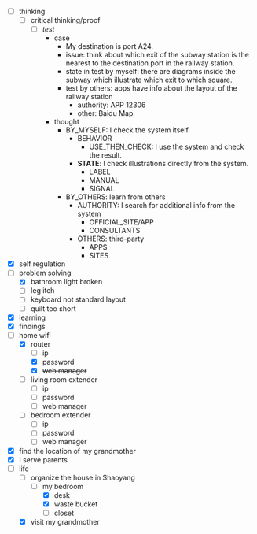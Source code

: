- [ ] thinking
    - [ ] critical thinking/proof
        - [ ] *test*
            - case
                - My destination is port A24.
                - issue: think about which exit of the subway station is the nearest to the destination port in the railway station.
                - state in test by myself: there are diagrams inside the subway which illustrate which exit to which square.
                - test by others: apps have info about the layout of the railway station
                    - authority: APP 12306
                    - other: Baidu Map
            - thought
                - BY_MYSELF: I check the system itself.
                    - BEHAVIOR
                        - USE_THEN_CHECK: I use the system and check the result.
                    - **STATE**: I check illustrations directly from the system.
                        - LABEL
                        - MANUAL
                        - SIGNAL
                - BY_OTHERS: learn from others
                    - AUTHORITY: I search for additional info from the system
                        - OFFICIAL_SITE/APP
                        - CONSULTANTS
                    - OTHERS: third-party
                        - APPS
                        - SITES
- [x] self regulation
- [ ] problem solving
    - [x] bathroom light broken
    - [ ] leg itch
    - [ ] keyboard not standard layout
    - [ ] quilt too short
- [x] learning
- [x] findings
- [ ] home wifi
    - [x] router
        - [ ] ip
        - [x] password
        - [x] ~~web manager~~
    - [ ] living room extender
        - [ ] ip
        - [ ] password
        - [ ] web manager
    - [ ] bedroom extender
        - [ ] ip
        - [ ] password
        - [ ] web manager
- [x] find the location of my grandmother
- [x] I serve parents
- [ ] life
    - [ ] organize the house in Shaoyang
        - [ ] my bedroom
            - [x] desk
            - [x] waste bucket
            - [ ] closet
    - [x] visit my grandmother